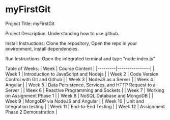 # myFirstGit
Project Title: myFirstGit

Project Description: 
Understanding how to use github.

Install Instructions: 
Clone the repository, Open the repo in your environment, install dependencies.

Run Instructions:
Open the integrated terminal and type "node index.js"

Table of Weeks:
| Week    | Course Content |
|---------|----------------|
| Week 1  | Introduction to JavaScript and Nodejs |
| Week 2  | Code Version Control with Git and Github |
| Week 3  | NodeJS as a Server |
| Week 4  | Angular |
| Week 5  | Data Persistence, Services, and HTTP Request to a Server |
| Week 6  | Reactive Programming and Sockets |
| Week 7  | Working on Assignment Phase 1 |
| Week 8  | NoSQL Database and MongoDB |
| Week 9  | MongoDP via NodeJS and Angular |
| Week 10 | Unit and Integration testing |
| Week 11 | End-to-End Testing |
| Week 12 | Assignment Phase 2 Demonstration |
